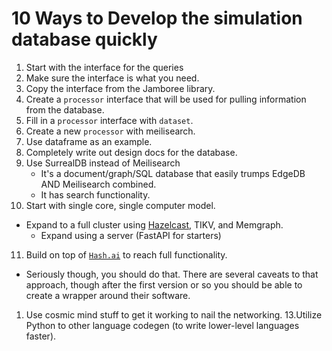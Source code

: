 # 10 Ways to Develop the simulation database quickly

1. Start with the interface for the queries
2. Make sure the interface is what you need.
3. Copy the interface from the Jamboree library.
4. Create a `processor` interface that will be used for pulling information from the database.
5. Fill in a `processor` interface with `dataset`.
6. Create a new `processor` with meilisearch.
7. Use dataframe as an example.
8. Completely write out design docs for the database.
9. Use SurrealDB instead of Meilisearch
   * It's a document/graph/SQL database that easily trumps EdgeDB AND Meilisearch combined.
   * It has search functionality.
10. Start with single core, single computer model.

* Expand to a full cluster using [Hazelcast](https://hazelcast.readthedocs.io/en/stable/api/proxy/cp/atomic_reference.html), TIKV, and Memgraph.
  * Expand using a server (FastAPI for starters)

11. Build on top of [`Hash.ai`](https://hash.ai/blog/what-is-agent-based-modeling) to reach full functionality.

* Seriously though, you should do that. There are several caveats to that approach, though after the first version or so you should be able to create a wrapper around their software.

1.  Use cosmic mind stuff to get it working to nail the networking.
13.Utilize Python to other language codegen (to write lower-level languages faster).

